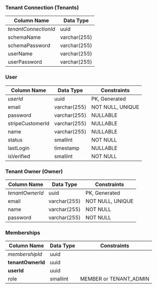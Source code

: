 ### Tenant Connection (Tenants)

| Column Name          | Data Type    |
| -------------------- | ------------ |
| *tenantConnectionId* | uuid         |
| schemaName           | varchar(255) |
| schemaPassword       | varchar(255) |
| userName             | varchar(255) |
| userPassword         | varchar(255) |

### User

| Column Name      | Data Type    | Constraints      |
| ---------------- | ------------ | ---------------- |
| *userId*         | uuid         | PK, Generated    |
| email            | varchar(255) | NOT NULL, UNIQUE |
| password         | varchar(255) | NULLABLE         |
| stripeCustomerId | varchar(255) | NULLABLE         |
| name             | varchar(255) | NULLABLE         |
| status           | smallint     | NOT NULL         |
| lastLogin        | timestamp    | NULLABLE         |
| isVerified       | smallint     | NOT NULL         |
### Tenant Owner (Owner)

| Column Name     | Data Type    | Constraints      |
| --------------- | ------------ | ---------------- |
| *tenantOwnerId* | uuid         | PK, Generated    |
| email           | varchar(255) | NOT NULL, UNIQUE |
| name            | varchar(255) | NOT NULL         |
| password        | varchar(255) | NOT NULL         |

### Memberships

| Column Name       | Data Type | Constraints            |
| ----------------- | --------- | ---------------------- |
| *membershipId*    | uuid      |                        |
| **tenantOwnerId** | uuid      |                        |
| **userId**        | uuid      |                        |
| role              | smallint  | MEMBER or TENANT_ADMIN |


